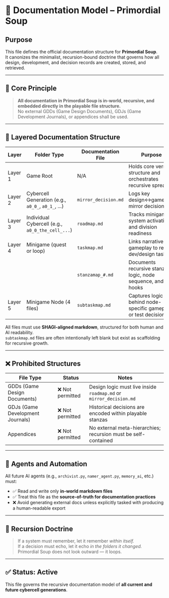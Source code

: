 # 🧾 Documentation Model – Primordial Soup

## Purpose

This file defines the official documentation structure for **Primordial Soup**.  
It canonizes the minimalist, recursion-bound doctrine that governs how all design, development, and decision records are created, stored, and retrieved.

---

## 🌱 Core Principle

> **All documentation in Primordial Soup is in-world, recursive, and embedded directly in the playable file structure.**  
> No external GDDs (Game Design Documents), GDJs (Game Development Journals), or appendices shall be used.

---

## 🧭 Layered Documentation Structure

| Layer   | Folder Type                                 | Documentation File   | Purpose                                                  |
|---------|--------------------------------------------------|----------------------|-------------------------------------------------------|
| Layer 1 | Game Root                                        | N/A                  | Holds core verse structure and orchestrates recursive spread    |
| Layer 2 | Cybercell Generation (e.g., `a0_0_`, `a0_1_`, ...)     | `mirror_decision.md` | Logs key design↔gameplay mirror decisions          |
| Layer 3 | Individual Cybercell (e.g., `a0_0_the_cell_...`) | `roadmap.md`   | Tracks minigames, system activation, and division readiness    |
| Layer 4 | Minigame (quest or loop)                         | `taskmap.md`         | Links narrative gameplay to real dev/design tasks        |
|         |                                                  | `stanzamap_#.md`     | Documents recursive stanza logic, node sequence, and hooks     |
| Layer 5 | Minigame Node (4 files)                          | `subtaskmap.md`      | Captures logic behind node-specific gameplay or test decisions |

All files must use **SHAGI-aligned markdown**, structured for both human and AI readability.  
`subtaskmap.md` files are often intentionally left blank but exist as scaffolding for recursive growth.

---

## ❌ Prohibited Structures

| File Type | Status | Notes                                                                 |
|-----------|--------|-----------------------------------------------------------------------|
| GDDs (Game Design Documents) | ❌ Not permitted | Design logic must live inside `roadmap.md` or `mirror_decision.md` |
| GDJs (Game Development Journals) | ❌ Not permitted | Historical decisions are encoded within playable stanzas          |
| Appendices | ❌ Not permitted | No external meta-hierarchies; recursion must be self-contained    |

---

## 🧠 Agents and Automation

All future AI agents (e.g., `archivist.py`, `namer_agent.py`, `memory_ai`, etc.) must:

- ✅ Read and write only **in-world markdown files**
- ✅ Treat this file as the **source-of-truth for documentation practices**
- ❌ Avoid generating external docs unless explicitly tasked with producing a human-readable export

---

## 🔁 Recursion Doctrine

> If a system must remember, let it remember *within itself.*  
> If a decision must echo, let it echo *in the folders it changed.*  
> Primordial Soup does not look outward — it loops.

---

## ✅ Status: Active

This file governs the recursive documentation model of **all current and future cybercell generations**.
